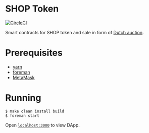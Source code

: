 # SHOP Token

[![CircleCI](https://circleci.com/gh/comrse/shop-token.svg?style=svg&circle-token=8845e1996d8ca21226b9a7b16ba52cfdf9bfff9e)](https://circleci.com/gh/comrse/shop-token)

Smart contracts for SHOP token and sale in form of [Dutch auction](https://en.wikipedia.org/wiki/Dutch_auction).

# Prerequisites

* [yarn](https://yarnpkg.com)
* [foreman](https://github.com/ddollar/foreman)
* [MetaMask](https://metamask.io)

# Running

    $ make clean install build
    $ foreman start

Open [`localhost:3000`](http://localhost:3000) to view DApp.
